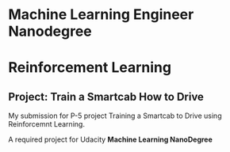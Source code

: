 # Machine Learning Engineer Nanodegree
# Reinforcement Learning
## Project: Train a Smartcab How to Drive

My submission for P-5 project Training a Smartcab to Drive using Reinforcemnt Learning. 

A required project for Udacity **Machine Learning NanoDegree**
